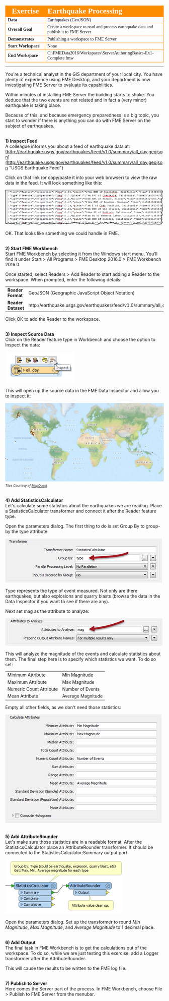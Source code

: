 <!--Instructor Notes-->
<!--This exercise uses a basic amount of FME Workbench as a test for students-->
<!--If students have problems now, it is unlikely they will have much success at further exercises-->

<!--Exercise Section-->
<!--NB: In GitBook world we don't give a number to exercises-->

<table style="border-spacing: 0px;border-collapse: collapse;font-family:serif">
<tr>
<td width=25% style="vertical-align:middle;background-color:darkorange;border: 2px solid darkorange">
<i class="fa fa-cogs fa-lg fa-pull-left fa-fw" style="color:white;padding-right: 12px;vertical-align:text-top"></i>
<span style="color:white;font-size:x-large;font-weight: bold">Exercise</span>
</td>
<td style="border: 2px solid darkorange;background-color:darkorange;color:white">
<span style="color:white;font-size:x-large;font-weight: bold">Earthquake Processing</span>
</td>
</tr>

<tr>
<td style="border: 1px solid darkorange; font-weight: bold">Data</td>
<td style="border: 1px solid darkorange">Earthquakes (GeoJSON)</td>
</tr>

<tr>
<td style="border: 1px solid darkorange; font-weight: bold">Overall Goal</td>
<td style="border: 1px solid darkorange">Create a workspace to read and process earthquake data and publish it to FME Server</td>
</tr>

<tr>
<td style="border: 1px solid darkorange; font-weight: bold">Demonstrates</td>
<td style="border: 1px solid darkorange">Publishing a workspace to FME Server</td>
</tr>

<tr>
<td style="border: 1px solid darkorange; font-weight: bold">Start Workspace</td>
<td style="border: 1px solid darkorange">None</td>
</tr>

<tr>
<td style="border: 1px solid darkorange; font-weight: bold">End Workspace</td>
<td style="border: 1px solid darkorange">C:\FMEData2016\Workspaces\ServerAuthoringBasics-Ex1-Complete.fmw</td>
</tr>

</table>

---

You're a technical analyst in the GIS department of your local city. You have plenty of experience using FME Desktop, and your department is now investigating FME Server to evaluate its capabilities.

Within minutes of installing FME Server the building starts to shake. You deduce that the two events are not related and in fact a (very minor) earthquake is taking place.

Because of this, and because emergency preparedness is a big topic, you start to wonder if there is anything you can do with FME Server on the subject of earthquakes.



<br>**1) Inspect Feed**
<br>A colleague informs you about a feed of earthquake data at: [http://earthquake.usgs.gov/earthquakes/feed/v1.0/summary/all_day.geojson](http://earthquake.usgs.gov/earthquakes/feed/v1.0/summary/all_day.geojson "USGS Earthquake Feed")

Click on that link (or copy/paste it into your web browser) to view the raw data in the feed. It will look something like this:

![](./Images/Img1.6.Ex1.EarthquakeFeed.png)

OK. That looks like something we could handle in FME.


<br>**2) Start FME Workbench**
<br>Start FME Workbench by selecting it from the Windows start menu. You’ll find it under Start &gt; All Programs &gt; FME Desktop 2016.0 &gt; FME Workbench 2016.0.

Once started, select Readers &gt; Add Reader to start adding a Reader to the workspace. When prompted, enter the following details:

<table style="border: 0px">

<tr>
<td style="font-weight: bold">Reader Format</td>
<td style="">GeoJSON (Geographic JavaScript Object Notation)</td>
</tr>

<tr>
<td style="font-weight: bold">Reader Dataset</td>
<td style="">http://earthquake.usgs.gov/earthquakes/feed/v1.0/summary/all_day.geojson</td>
</tr>

</table>

Click OK to add the Reader to the workspace.


<br>**3) Inspect Source Data**
<br>Click on the Reader feature type in Workbench and choose the option to Inspect the data:

![](./Images/Img1.7.Ex1.ReaderFeatureTypeInspect.png)

This will open up the source data in the FME Data Inspector and allow you to inspect it:

![](./Images/Img1.8.Ex1.SourceDataInDI.png)
<br><span style="font-style:italic;font-size:x-small">Tiles Courtesy of <a href="http://www.mapquest.com/">MapQuest</a></span>


<br>**4) Add StatisticsCalculator**
<br>Let's calculate some statistics about the earthquakes we are reading. Place a StatisticsCalculator transformer and connect it after the Reader feature type.

Open the parameters dialog. The first thing to do is set Group By to group-by the type attribute:

![](./Images/Img1.9.Ex1.StatsCalcGroupBy.png)

Type represents the type of event measured. Not only are there earthquakes, but also explosions and quarry blasts (browse the data in the Data Inspector if you want to see if there are any).

Next set mag as the attribute to analyze:

![](./Images/Img1.10.Ex1.StatsCalcAttrToAnalyze.png)

This will analyze the magnitude of the events and calculate statistics about them. The final step here is to specify which statistics we want. To do so set:

<table>
<tr><td>Minimum Attribute</td><td>Min Magnitude</td></tr>
<tr><td>Maximum Attribute</td><td>Max Magnitude</td></tr>
<tr><td>Numeric Count Attribute</td><td>Number of Events</td></tr>
<tr><td>Mean Attribute</td><td>Average Magnitude</td></tr>
</table>

Empty all other fields, as we don't need those statistics:

![](./Images/Img1.11.Ex1.StatsCalcAttrToCalculate.png)


<br>**5) Add AttributeRounder**
<br>Let's make sure those statistics are in a readable format. After the StatisticsCalculator place an AttributeRounder transformer. It should be connected to the StatisticsCalculator:Summary output port:

![](./Images/Img1.12.Ex1.AttrRounderConnected.png)

Open the parameters dialog. Set up the transformer to round *Min Magnitude*, *Max Magnitude*, and *Average Magnitude* to 1 decimal place. 


<br>**6) Add Output**
<br>The final task in FME Workbench is to get the calculations out of the workspace. To do so, while we are just testing this exercise, add a Logger transformer after the AttributeRounder.

This will cause the results to be written to the FME log file.


<br>**7) Publish to Server**
<br>Here comes the Server part of the process. In FME Workbench, choose File &gt; Publish to FME Server from the menubar. 



 